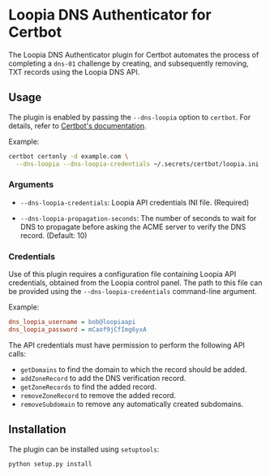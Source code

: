 # Loopia DNS Authenticator for Certbot

The Loopia DNS Authenticator plugin for Certbot automates the process of
completing a `dns-01` challenge by creating, and subsequently removing, TXT
records using the Loopia DNS API.


## Usage

The plugin is enabled by passing the `--dns-loopia` option to `certbot`.
For details, refer to [Certbot's documentation](https://certbot.eff.org/docs/using.html#dns-plugins).

Example:

```sh
certbot certonly -d example.com \
  --dns-loopia --dns-loopia-credentials ~/.secrets/certbot/loopia.ini
```

### Arguments

- `--dns-loopia-credentials`:
  Loopia API credentials INI file. (Required)

- `--dns-loopia-propagation-seconds`:
  The number of seconds to wait for DNS to propagate before asking the ACME
  server to verify the DNS record. (Default: 10)


### Credentials

Use of this plugin requires a configuration file containing Loopia API
credentials, obtained from the Loopia control panel. The path to this file can
be provided using the `--dns-loopia-credentials` command-line argument.

Example:

```ini
dns_loopia_username = bob@loopiaapi
dns_loopia_password = mCaof9jCfImg6yxA
```

The API credentials must have permission to perform the following API calls:
- `getDomains` to find the domain to which the record should be added.
- `addZoneRecord` to add the DNS verification record.
- `getZoneRecords` to find the added record.
- `removeZoneRecord` to remove the added record.
- `removeSubdomain` to remove any automatically created subdomains.


## Installation

The plugin can be installed using `setuptools`:

```sh
python setup.py install
```
